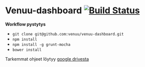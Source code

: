 # Venuu-dashboard [![Build Status](https://circleci.com/gh/venuu/venuu-dashboard.png?circle-token=c78cb6dacd86ddba01a411456ea2ab0bef6ce414)](https://circleci.com/gh/venuu/venuu-dashboard)


**Workflow pystytys**
  * `git clone git@github.com:venuu/venuu-dashboard.git`
  * `npm install`
  * `npm install -g grunt-mocha`
  * `bower install`

Tarkemmat ohjeet löytyy [google drivesta](https://docs.google.com/document/d/1ptHqRnnKQh2z2oObZt5Df3rILxeJ84YM_uBMEtYwNeU)


